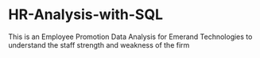 # HR-Analysis-with-SQL
This is an Employee Promotion Data Analysis for Emerand Technologies to understand the staff strength and weakness of the firm
